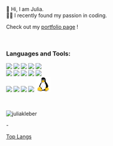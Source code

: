 👋 Hi, I am Julia.
<br>
👩‍💻️  I recently found my passion in coding.
<br>

Check out my [portfolio page](https://juliakleber.github.io/PortfolioPage/) !

<br>

<h3>Languages and Tools:</h3>
<p>
  <img src="https://cdn.jsdelivr.net/gh/devicons/devicon/icons/html5/html5-original-wordmark.svg" height=40px />
  <img src="https://cdn.jsdelivr.net/gh/devicons/devicon/icons/css3/css3-original-wordmark.svg" height=40px />
  <img src="https://cdn.jsdelivr.net/gh/devicons/devicon/icons/sass/sass-original.svg" height=40px height=40px />
  <img src="https://cdn.jsdelivr.net/gh/devicons/devicon/icons/bootstrap/bootstrap-original.svg" height=40px />
  <img src="https://cdn.jsdelivr.net/gh/devicons/devicon/icons/tailwindcss/tailwindcss-original.svg" height=40px />
  <br>
  <img src="https://cdn.jsdelivr.net/gh/devicons/devicon/icons/javascript/javascript-original.svg" height=40px />
  <img src="https://cdn.jsdelivr.net/gh/devicons/devicon/icons/typescript/typescript-original.svg" height=40px />
  <img src="https://cdn.jsdelivr.net/gh/devicons/devicon/icons/react/react-original.svg" height=40px />
  <img src="https://cdn.jsdelivr.net/gh/devicons/devicon/icons/ruby/ruby-original.svg" height=40px />
  <img src="https://cdn.jsdelivr.net/gh/devicons/devicon/icons/rails/rails-plain-wordmark.svg" height=40px />
  <br>
  <img src="https://cdn.jsdelivr.net/gh/devicons/devicon/icons/git/git-original.svg" height=40px />
  <img src="https://cdn.jsdelivr.net/gh/devicons/devicon/icons/github/github-original.svg" height=40px />
  <img src="https://cdn.jsdelivr.net/gh/devicons/devicon/icons/heroku/heroku-original.svg" height=40px />
  <img src="https://cdn.jsdelivr.net/gh/devicons/devicon/icons/vscode/vscode-original.svg" height=40px />
  <img src="https://raw.githubusercontent.com/devicons/devicon/master/icons/linux/linux-original.svg" height=40px />
</p>

<br>

<p><img align="center" src="https://github-readme-streak-stats.herokuapp.com/?user=juliakleber&" alt="juliakleber" /></p>
-

[Top Langs](https://github-readme-stats.vercel.app/api/top-langs/?username=JuliaKleber&theme=tokyonight)
